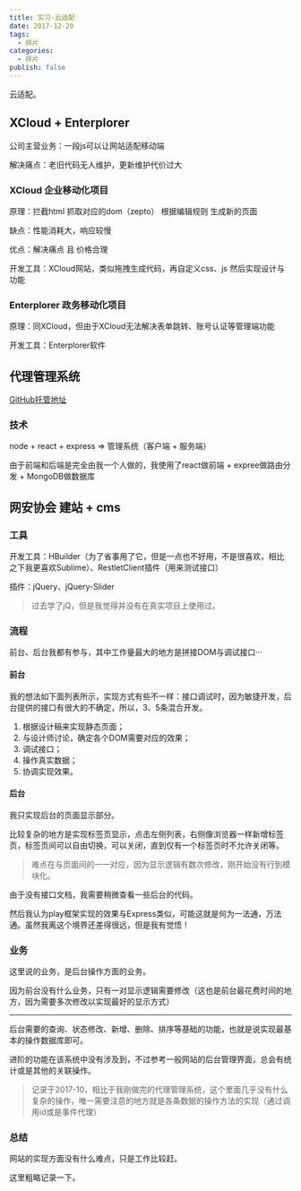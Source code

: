 ```yaml
---
title: 实习-云适配
date: 2017-12-20
tags: 
  - 碎片
categories: 
  - 碎片
publish: false
---
```


云适配。

<!--more-->

## XCloud + Enterplorer

公司主营业务：一段js可以让网站适配移动端

解决痛点：老旧代码无人维护，更新维护代价过大

### XCloud 企业移动化项目

原理：拦截html 抓取对应的dom（zepto） 根据编辑规则 生成新的页面

缺点：性能消耗大，响应较慢

优点：解决痛点 且 价格合理

开发工具：XCloud网站，类似拖拽生成代码，再自定义css、js 然后实现设计与功能

### Enterplorer 政务移动化项目

原理：同XCloud，但由于XCloud无法解决表单跳转、账号认证等管理端功能

开发工具：Enterplorer软件

## 代理管理系统

[GitHub托管地址](https://github.com/ljw-bigtail/Agent-CMS)

### 技术

node + react + express => 管理系统（客户端 + 服务端）

由于前端和后端是完全由我一个人做的，我使用了react做前端 + expree做路由分发 + MongoDB做数据库


## 网安协会 建站 + cms

### 工具

开发工具：HBuilder（为了省事用了它，但是一点也不好用，不是很喜欢，相比之下我更喜欢Sublime）、RestletClient插件（用来测试接口）

插件：jQuery、jQuery-Slider

> 过去学了jQ，但是我觉得并没有在真实项目上使用过。

### 流程

前台、后台我都有参与，其中工作量最大的地方是拼接DOM与调试接口···

#### 前台

我的想法如下面列表所示，实现方式有些不一样：接口调试时，因为敏捷开发，后台提供的接口有很大的不确定，所以，3、5条混合开发。

1. 根据设计稿来实现静态页面；
2. 与设计师讨论，确定各个DOM需要对应的效果；
3. 调试接口；
4. 操作真实数据；
5. 协调实现效果。

#### 后台

我只实现后台的页面显示部分。

比较复杂的地方是实现标签页显示，点击左侧列表，右侧像浏览器一样新增标签页，标签页间可以自由切换，可以关闭，直到仅有一个标签页时不允许关闭等。

> 难点在与页面间的一一对应，因为显示逻辑有数次修改，刚开始没有行到模块化。

由于没有接口文档，我需要稍微查看一些后台的代码。

然后我认为play框架实现的效果与Express类似，可能这就是何为一法通，万法通。虽然我离这个境界还差得很远，但是我有觉悟！

### 业务

这里说的业务，是后台操作方面的业务。

因为前台没有什么业务，只有一对显示逻辑需要修改（这也是前台最花费时间的地方，因为需要多次修改以实现最好的显示方式）

---

后台需要的查询、状态修改、新增、删除、排序等基础的功能，也就是说实现最基本的操作数据库即可。

进阶的功能在该系统中没有涉及到，不过参考一般网站的后台管理界面，总会有统计或是其他的关联操作。

> 记录于2017-10，相比于我刚做完的代理管理系统，这个里面几乎没有什么复杂的操作，唯一需要注意的地方就是各条数据的操作方法的实现（通过调用id或是事件代理）

### 总结

网站的实现方面没有什么难点，只是工作比较赶。

这里粗略记录一下。